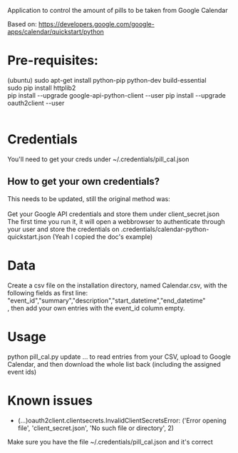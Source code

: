 Application to control the amount of pills to be taken from Google Calendar

Based on:
https://developers.google.com/google-apps/calendar/quickstart/python


# Pre-requisites:

(ubuntu)
sudo apt-get install python-pip python-dev build-essential
<br>
sudo pip install httplib2
<br>
pip install --upgrade google-api-python-client --user
pip install --upgrade oauth2client --user
<br><br>
# Credentials
You'll need to get your creds under ~/.credentials/pill_cal.json

## How to get your own credentials?
This needs to be updated, still the original method was:
<br><br>
Get your Google API credentials and store them under client_secret.json
<br>
The first time you run it, it will open a webbrowser to authenticate through your user and store the credentials on .credentials/calendar-python-quickstart.json (Yeah I copied the doc's example)
<br>

# Data
Create a csv file on the installation directory, named Calendar.csv, with the following fields as first line:<br>
"event_id","summary","description","start_datetime","end_datetime"<br>
, then add your own entries with the event_id column empty.


# Usage
python pill_cal.py update
... to read entries from your CSV, upload to Google Calendar, and then download the whole list back (including the assigned event ids)

# Known issues

- (...)oauth2client.clientsecrets.InvalidClientSecretsError: ('Error opening file', 'client_secret.json', 'No such file or directory', 2)

Make sure you have the file ~/.credentials/pill_cal.json and it's correct



